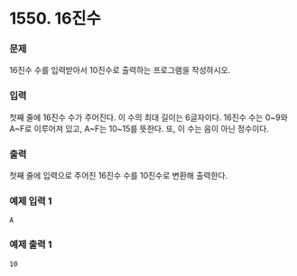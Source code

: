 # 1550. 16진수

### 문제
16진수 수를 입력받아서 10진수로 출력하는 프로그램을 작성하시오.

### 입력
첫째 줄에 16진수 수가 주어진다. 이 수의 최대 길이는 6글자이다. 16진수 수는 0~9와 A~F로 이루어져 있고, A~F는 10~15를 뜻한다. 또, 이 수는 음이 아닌 정수이다.

### 출력
첫째 줄에 입력으로 주어진 16진수 수를 10진수로 변환해 출력한다.

### 예제 입력 1 
```
A
```
### 예제 출력 1 
```
10
```
